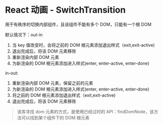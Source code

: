 # React 动画 - SwitchTransition

用于有秩序的切换内部组件，且该组件不能有多个 DOM，只能有一个根 DOM

默认情况下：out-in

1. 当 key 值改变时，会将之前的 DOM 根元素添加退出样式（exit,exit-active)
2. 退出完成后，将该 DOM 元素移除
3. 重新渲染内部 DOM 元素
4. 为新渲染的 DOM 根元素添加进入样式(enter, enter-active, enter-done)

in-out:

1. 重新渲染内部 DOM 元素，保留之前的元素
2. 为新渲染的 DOM 根元素添加进入样式(enter, enter-active, enter-done)
3. 将之前的 DOM 根元素添加退出样式（exit,exit-active)
4. 退出完成后，将该 DOM 元素移除

> 该库寻找 dom 元素的方式，是使用已经过时的 API：findDomNode，该方法可以找到某个组件下的 DOM 根元素
